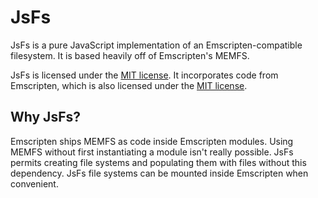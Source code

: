 # JsFs

JsFs is a pure JavaScript implementation of an Emscripten-compatible filesystem. It is based heavily off of Emscripten's MEMFS.

JsFs is licensed under the [MIT license](https://github.com/reliquaryhq/jsfs/blob/master/LICENSE). It incorporates code from Emscripten, which is also licensed under the [MIT license](https://github.com/reliquaryhq/jsfs/blob/master/LICENSE.emscripten).

## Why JsFs?

Emscripten ships MEMFS as code inside Emscripten modules. Using MEMFS without first instantiating a module isn't really possible. JsFs permits creating file systems and populating them with files without this dependency. JsFs file systems can be mounted inside Emscripten when convenient.
